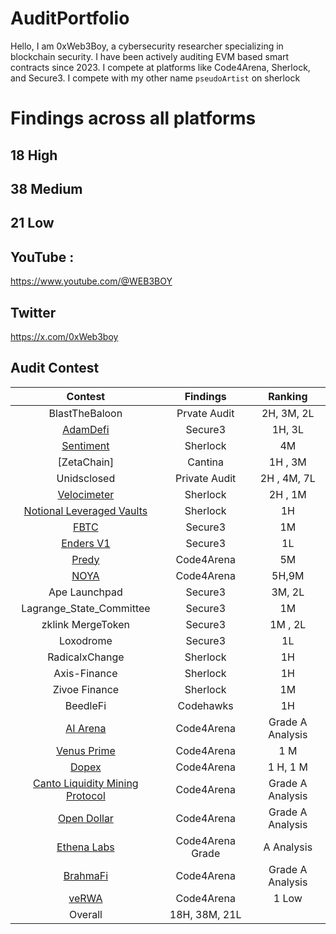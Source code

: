 # AuditPortfolio

Hello, I am 0xWeb3Boy, a cybersecurity researcher specializing in blockchain security. I have been actively auditing EVM based smart contracts since 2023. I compete at platforms like Code4Arena, Sherlock, and Secure3. I compete with my other name `pseudoArtist` on sherlock

# Findings across all platforms

## 18 High 
## 38 Medium 
## 21 Low 



## YouTube :
https://www.youtube.com/@WEB3BOY
## Twitter
https://x.com/0xWeb3boy




## Audit Contest

| Contest | Findings | Ranking | 
|:--:|:--:|:--:|
| BlastTheBaloon | Prvate Audit |  2H, 3M, 2L |  |  
| [AdamDefi](https://app.secure3.io/b14f6c27c9?tab=submission) | Secure3| 1H, 3L |  |  
| [Sentiment](https://github.com/sherlock-audit/2024-06-velocimeter-judging/issues) | Sherlock |  4M | #17 |  
| [ZetaChain] | Cantina |1H , 3M | #20 |  
| Unidsclosed |Private Audit| 2H , 4M, 7L|  |  
| [Velocimeter](https://github.com/sherlock-audit/2024-06-velocimeter-judging/issues) | Sherlock | 2H , 1M | -- |  
| [Notional Leveraged Vaults](https://github.com/sherlock-audit/2024-06-leveraged-vaults-judging/issues/28) |Sherlock| 1H | -- |  
| [FBTC](https://app.secure3.io/614576bf93?tab=winners) | Secure3 |1M | #7 |  
| [Enders V1](https://app.secure3.io/16a8f0eebf?tab=winners) | Secure3| 1L | #15 |  
| [Predy](https://code4rena.com/audits/2024-05-predy#top) | Code4Arena|5M | #18  |  
| [NOYA](https://code4rena.com/audits/2024-04-noya#top) | Code4Arena|5H,9M | #21 | 
| Ape Launchpad | Secure3|3M, 2L | #4  |
| Lagrange_State_Committee| Secure3 |1M | #4  | 
| zklink MergeToken| Secure3 |1M , 2L | - |
| Loxodrome| Secure3 |1L | --  | 
| RadicalxChange | Sherlock|1H | #4  | 
| Axis-Finance | Sherlock|1H | #10  | 
| Zivoe Finance | Sherlock |1M |  |  
| BeedleFi | Codehawks |1H | #113 |  
| [AI Arena](https://code4rena.com/audits/2024-02-ai-arena#top) | Code4Arena|Grade A Analysis | #38  | 
| [Venus Prime](https://code4rena.com/audits/2023-09-venus-prime) |Code4Arena |1 M | #53  |  
| [Dopex](https://code4rena.com/audits/2023-08-dopex) |Code4Arena |1 H, 1 M | #110  |
| [Canto Liquidity Mining Protocol](https://code4rena.com/audits/2023-10-canto-liquidity-mining-protocol) |Code4Arena| Grade A Analysis | #9 |
| [Open Dollar](https://code4rena.com/audits/2023-10-open-dollar) | Code4Arena|Grade A Analysis | 
| [Ethena Labs](https://code4rena.com/audits/2023-10-ethena-labs) |Code4Arena Grade| A Analysis  |  
| [BrahmaFi](https://code4rena.com/reports/2023-10-brahma) |Code4Arena| Grade A Analysis | #28 | 
| [veRWA](https://code4rena.com/reports/2023-08-verwa) |Code4Arena| 1 Low | #104 | 
| Overall | 18H, 38M, 21L |   |








